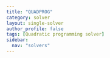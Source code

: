 ```yaml
---
title: "QUADPROG"
category: solver
layout: single-solver
author_profile: false
tags: [Quadratic programming solver]
sidebar:
  nav: "solvers"
---
```

